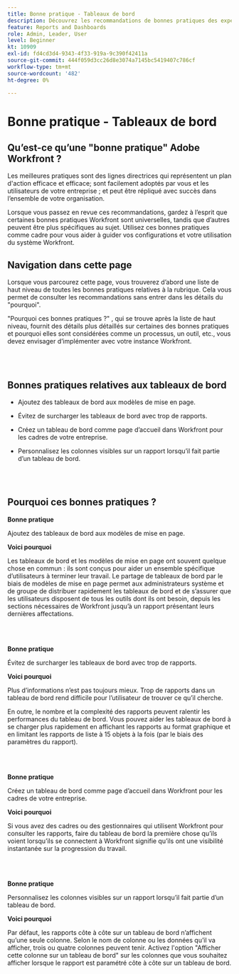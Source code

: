 ```yaml
---
title: Bonne pratique - Tableaux de bord
description: Découvrez les recommandations de bonnes pratiques des experts d’Adobe Workfront concernant la configuration, la gestion et l’utilisation des tableaux de bord Workfront.
feature: Reports and Dashboards
role: Admin, Leader, User
level: Beginner
kt: 10909
exl-id: fd4cd3d4-9343-4f33-919a-9c390f42411a
source-git-commit: 444f059d3cc26d8e3074a7145bc5419407c786cf
workflow-type: tm+mt
source-wordcount: '482'
ht-degree: 0%

---
```


# Bonne pratique - Tableaux de bord

## Qu’est-ce qu’une &quot;bonne pratique&quot; Adobe Workfront ?

Les meilleures pratiques sont des lignes directrices qui représentent un plan d&#39;action efficace et efficace; sont facilement adoptés par vous et les utilisateurs de votre entreprise ; et peut être répliqué avec succès dans l’ensemble de votre organisation.

Lorsque vous passez en revue ces recommandations, gardez à l’esprit que certaines bonnes pratiques Workfront sont universelles, tandis que d’autres peuvent être plus spécifiques au sujet. Utilisez ces bonnes pratiques comme cadre pour vous aider à guider vos configurations et votre utilisation du système Workfront.

## Navigation dans cette page

Lorsque vous parcourez cette page, vous trouverez d’abord une liste de haut niveau de toutes les bonnes pratiques relatives à la rubrique. Cela vous permet de consulter les recommandations sans entrer dans les détails du &quot;pourquoi&quot;.

&quot;Pourquoi ces bonnes pratiques ?&quot; , qui se trouve après la liste de haut niveau, fournit des détails plus détaillés sur certaines des bonnes pratiques et pourquoi elles sont considérées comme un processus, un outil, etc., vous devez envisager d’implémenter avec votre instance Workfront.

</br>
</br>

## Bonnes pratiques relatives aux tableaux de bord

* Ajoutez des tableaux de bord aux modèles de mise en page.

* Évitez de surcharger les tableaux de bord avec trop de rapports.

* Créez un tableau de bord comme page d’accueil dans Workfront pour les cadres de votre entreprise.

* Personnalisez les colonnes visibles sur un rapport lorsqu’il fait partie d’un tableau de bord.


</br>
</br>


## Pourquoi ces bonnes pratiques ?

**Bonne pratique**

Ajoutez des tableaux de bord aux modèles de mise en page.

**Voici pourquoi**

Les tableaux de bord et les modèles de mise en page ont souvent quelque chose en commun : ils sont conçus pour aider un ensemble spécifique d’utilisateurs à terminer leur travail. Le partage de tableaux de bord par le biais de modèles de mise en page permet aux administrateurs système et de groupe de distribuer rapidement les tableaux de bord et de s’assurer que les utilisateurs disposent de tous les outils dont ils ont besoin, depuis les sections nécessaires de Workfront jusqu’à un rapport présentant leurs dernières affectations.

</br>
</br>

**Bonne pratique**

Évitez de surcharger les tableaux de bord avec trop de rapports.

**Voici pourquoi**

Plus d’informations n’est pas toujours mieux. Trop de rapports dans un tableau de bord rend difficile pour l’utilisateur de trouver ce qu’il cherche.

En outre, le nombre et la complexité des rapports peuvent ralentir les performances du tableau de bord. Vous pouvez aider les tableaux de bord à se charger plus rapidement en affichant les rapports au format graphique et en limitant les rapports de liste à 15 objets à la fois (par le biais des paramètres du rapport).

</br>
</br>

**Bonne pratique**

Créez un tableau de bord comme page d’accueil dans Workfront pour les cadres de votre entreprise.

**Voici pourquoi**

Si vous avez des cadres ou des gestionnaires qui utilisent Workfront pour consulter les rapports, faire du tableau de bord la première chose qu’ils voient lorsqu’ils se connectent à Workfront signifie qu’ils ont une visibilité instantanée sur la progression du travail.

</br>
</br>

**Bonne pratique**

Personnalisez les colonnes visibles sur un rapport lorsqu’il fait partie d’un tableau de bord.

**Voici pourquoi**

Par défaut, les rapports côte à côte sur un tableau de bord n’affichent qu’une seule colonne. Selon le nom de colonne ou les données qu’il va afficher, trois ou quatre colonnes peuvent tenir. Activez l&#39;option &quot;Afficher cette colonne sur un tableau de bord&quot; sur les colonnes que vous souhaitez afficher lorsque le rapport est paramétré côte à côte sur un tableau de bord.
